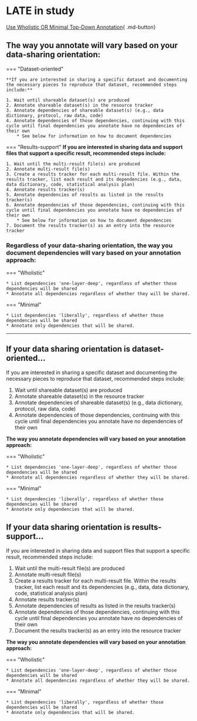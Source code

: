 # LATE in study

[Use Wholistic OR Minimal Top-Down Annotation](../annot/introholmin.md){ .md-button}

## The way you annotate will vary based on your data-sharing orientation:

=== "Dataset-oriented"

    **If you are interested in sharing a specific dataset and documenting the necessary pieces to reproduce that dataset, recommended steps include:**

    1. Wait until shareable dataset(s) are produced
    2. Annotate shareable dataset(s) in the resource tracker
    3. Annotate dependencies of shareable dataset(s) (e.g., data dictionary, protocol, raw data, code)
    4. Annotate dependencies of those dependencies, continuing with this cycle until final dependencies you annotate have no dependencies of their own
        * See below for information on how to document dependencies

=== "Results-support"
    **If you are interested in sharing data and support files that support a specific result, recommended steps include:**

    1. Wait until the multi-result file(s) are produced
    2. Annotate multi-result file(s)
    3. Create a results tracker for each multi-result file. Within the results tracker, list each result and its dependencies (e.g., data, data dictionary, code, statistical analysis plan)
    4. Annotate results tracker(s)
    5. Annotate dependencies of results as listed in the results tracker(s)
    6. Annotate dependencies of those dependencies, continuing with this cycle until final dependencies you annotate have no dependencies of their own
        * See below for information on how to document dependencies
    7. Document the results tracker(s) as an entry into the resource tracker

### Regardless of your data-sharing orientation, the way you document dependencies will vary based on your annotation approach:

=== "Wholistic"

    * List dependencies 'one-layer-deep', regardless of whether those dependencies will be shared
    * Annotate all dependencies regardless of whether they will be shared.

=== "Minimal"

    * List dependencies 'liberally', regardless of whether those dependencies will be shared
    * Annotate only dependencies that will be shared.

------------------------------------------------


## If your data sharing orientation is **dataset-oriented**...
If you are interested in sharing a specific dataset and documenting the necessary pieces to reproduce that dataset, recommended steps include:

1. Wait until shareable dataset(s) are produced
2. Annotate shareable dataset(s) in the resource tracker
3. Annotate dependencies of shareable dataset(s) (e.g., data dictionary, protocol, raw data, code)
4. Annotate dependencies of those dependencies, continuing with this cycle until final dependencies you annotate have no dependencies of their own

**The way you annotate dependencies will vary based on your annotation approach:**

=== "Wholistic"

    * List dependencies 'one-layer-deep', regardless of whether those dependencies will be shared
    * Annotate all dependencies regardless of whether they will be shared.

=== "Minimal"

    * List dependencies 'liberally', regardless of whether those dependencies will be shared
    * Annotate only dependencies that will be shared.


## If your data sharing orientation is **results-support**...
If you are interested in sharing data and support files that support a specific result, recommended steps include:

1. Wait until the multi-result file(s) are produced
2. Annotate multi-result file(s)
3. Create a results tracker for each multi-result file. Within the results tracker, list each result and its dependencies (e.g., data, data dictionary, code, statistical analysis plan)
4. Annotate results tracker(s)
5. Annotate dependencies of results as listed in the results tracker(s)
6. Annotate dependencies of those dependencies, continuing with this cycle until final dependencies you annotate have no dependencies of their own
7. Document the results tracker(s) as an entry into the resource tracker

**The way you annotate dependencies will vary based on your annotation approach:**

=== "Wholistic"

    * List dependencies 'one-layer-deep', regardless of whether those dependencies will be shared
    * Annotate all dependencies regardless of whether they will be shared.

=== "Minimal"

    * List dependencies 'liberally', regardless of whether those dependencies will be shared
    * Annotate only dependencies that will be shared.


